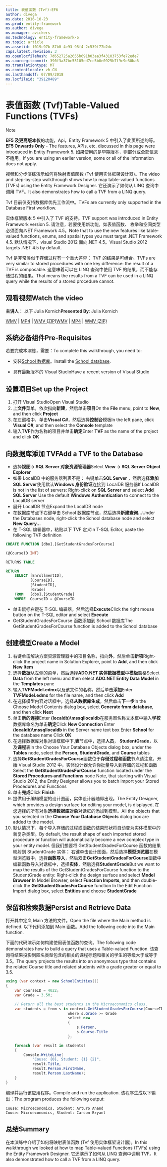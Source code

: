 ```yaml
---
title: 表值函数 (Tvf)-EF6
author: divega
ms.date: 2016-10-23
ms.prod: entity-framework
ms.author: divega
ms.manager: avickers
ms.technology: entity-framework-6
ms.topic: article
ms.assetid: f019c97b-87b0-4e93-98f4-2c539f77b2dc
caps.latest.revision: 3
ms.openlocfilehash: 7d652725a2655b691b03aa3f43103753fe72ede7
ms.sourcegitcommit: 390f3a37bc55105ed7cc5b0e0925b7f9c9e80ba6
ms.translationtype: MT
ms.contentlocale: zh-CN
ms.lasthandoff: 07/09/2018
ms.locfileid: "39120489"
---
```

# <a name="table-valued-functions-tvfs"></a><span data-ttu-id="a1a65-102">表值函数 (Tvf)</span><span class="sxs-lookup"><span data-stu-id="a1a65-102">Table-Valued Functions (TVFs)</span></span>
> [!NOTE]
> <span data-ttu-id="a1a65-103">**EF5 及更高版本仅**的功能，Api，Entity Framework 5 中引入了此页所述的等。</span><span class="sxs-lookup"><span data-stu-id="a1a65-103">**EF5 Onwards Only** - The features, APIs, etc. discussed in this page were introduced in Entity Framework 5.</span></span> <span data-ttu-id="a1a65-104">如果使用的是早期版本，则部分或全部信息不适用。</span><span class="sxs-lookup"><span data-stu-id="a1a65-104">If you are using an earlier version, some or all of the information does not apply.</span></span>

<span data-ttu-id="a1a65-105">视频和分步演练演示如何将映射表值函数 (Tvf 使用实体框架设计器)。</span><span class="sxs-lookup"><span data-stu-id="a1a65-105">The video and step-by-step walkthrough shows how to map table-valued functions (TVFs) using the Entity Framework Designer.</span></span> <span data-ttu-id="a1a65-106">它还演示了如何从 LINQ 查询中调用 TVF。</span><span class="sxs-lookup"><span data-stu-id="a1a65-106">It also demonstrates how to call a TVF from a LINQ query.</span></span>

<span data-ttu-id="a1a65-107">Tvf 目前仅支持数据库优先工作流中。</span><span class="sxs-lookup"><span data-stu-id="a1a65-107">TVFs are currently only supported in the Database First workflow.</span></span>

<span data-ttu-id="a1a65-108">实体框架版本 5 中引入了 TVF 的支持。</span><span class="sxs-lookup"><span data-stu-id="a1a65-108">TVF support was introduced in Entity Framework version 5.</span></span> <span data-ttu-id="a1a65-109">请注意，若要使用新功能，如表值函数、 枚举和空间类型必须面向.NET Framework 4.5。</span><span class="sxs-lookup"><span data-stu-id="a1a65-109">Note that to use the new features like table-valued functions, enums, and spatial types you must target .NET Framework 4.5.</span></span> <span data-ttu-id="a1a65-110">默认情况下，visual Studio 2012 面向.NET 4.5。</span><span class="sxs-lookup"><span data-stu-id="a1a65-110">Visual Studio 2012 targets .NET 4.5 by default.</span></span>

<span data-ttu-id="a1a65-111">Tvf 是非常类似于存储过程有一个重大差异： TVF 的结果是可组合。</span><span class="sxs-lookup"><span data-stu-id="a1a65-111">TVFs are very similar to stored procedures with one key difference: the result of a TVF is composable.</span></span> <span data-ttu-id="a1a65-112">这意味着可以在 LINQ 查询中使用 TVF 的结果，而不能存储过程的结果。</span><span class="sxs-lookup"><span data-stu-id="a1a65-112">That means the results from a TVF can be used in a LINQ query while the results of a stored procedure cannot.</span></span>

## <a name="watch-the-video"></a><span data-ttu-id="a1a65-113">观看视频</span><span class="sxs-lookup"><span data-stu-id="a1a65-113">Watch the video</span></span>

<span data-ttu-id="a1a65-114">**主讲人**： 以下 Julia Kornich</span><span class="sxs-lookup"><span data-stu-id="a1a65-114">**Presented By**: Julia Kornich</span></span>

<span data-ttu-id="a1a65-115">[WMV](http://download.microsoft.com/download/6/0/A/60A6E474-5EF3-4E1E-B9EA-F51D2DDB446A/HDI-ITPro-MSDN-winvideo-tvf.wmv) | [MP4](http://download.microsoft.com/download/6/0/A/60A6E474-5EF3-4E1E-B9EA-F51D2DDB446A/HDI-ITPro-MSDN-mp4video-tvf.m4v) | [WMV (ZIP)](http://download.microsoft.com/download/6/0/A/60A6E474-5EF3-4E1E-B9EA-F51D2DDB446A/HDI-ITPro-MSDN-winvideo-tvf.zip)</span><span class="sxs-lookup"><span data-stu-id="a1a65-115">[WMV](http://download.microsoft.com/download/6/0/A/60A6E474-5EF3-4E1E-B9EA-F51D2DDB446A/HDI-ITPro-MSDN-winvideo-tvf.wmv) | [MP4](http://download.microsoft.com/download/6/0/A/60A6E474-5EF3-4E1E-B9EA-F51D2DDB446A/HDI-ITPro-MSDN-mp4video-tvf.m4v) | [WMV (ZIP)](http://download.microsoft.com/download/6/0/A/60A6E474-5EF3-4E1E-B9EA-F51D2DDB446A/HDI-ITPro-MSDN-winvideo-tvf.zip)</span></span>

## <a name="pre-requisites"></a><span data-ttu-id="a1a65-116">系统必备组件</span><span class="sxs-lookup"><span data-stu-id="a1a65-116">Pre-Requisites</span></span>

<span data-ttu-id="a1a65-117">若要完成本演练，需要：</span><span class="sxs-lookup"><span data-stu-id="a1a65-117">To complete this walkthrough, you need to:</span></span>

- <span data-ttu-id="a1a65-118">安装[School 数据库](~/ef6/resources/school-database.md)。</span><span class="sxs-lookup"><span data-stu-id="a1a65-118">Install the [School database](~/ef6/resources/school-database.md).</span></span>

- <span data-ttu-id="a1a65-119">具有最新版本的 Visual Studio</span><span class="sxs-lookup"><span data-stu-id="a1a65-119">Have a recent version of Visual Studio</span></span>

## <a name="set-up-the-project"></a><span data-ttu-id="a1a65-120">设置项目</span><span class="sxs-lookup"><span data-stu-id="a1a65-120">Set up the Project</span></span>

1.  <span data-ttu-id="a1a65-121">打开 Visual Studio</span><span class="sxs-lookup"><span data-stu-id="a1a65-121">Open Visual Studio</span></span>
2.  <span data-ttu-id="a1a65-122">上**文件**菜单，依次指向**新建**，然后单击**项目**</span><span class="sxs-lookup"><span data-stu-id="a1a65-122">On the **File** menu, point to **New**, and then click **Project**</span></span>
3.  <span data-ttu-id="a1a65-123">在左窗格中，单击**Visual C\#**，然后选择**控制台**模板</span><span class="sxs-lookup"><span data-stu-id="a1a65-123">In the left pane, click **Visual C\#**, and then select the **Console** template</span></span>
4.  <span data-ttu-id="a1a65-124">输入**TVF**作为名称的项目并单击**确定**</span><span class="sxs-lookup"><span data-stu-id="a1a65-124">Enter **TVF** as the name of the project and click **OK**</span></span>

## <a name="add-a-tvf-to-the-database"></a><span data-ttu-id="a1a65-125">向数据库添加 TVF</span><span class="sxs-lookup"><span data-stu-id="a1a65-125">Add a TVF to the Database</span></span>

-   <span data-ttu-id="a1a65-126">选择**视图-&gt; SQL Server 对象资源管理器**</span><span class="sxs-lookup"><span data-stu-id="a1a65-126">Select **View -&gt; SQL Server Object Explorer**</span></span>
-   <span data-ttu-id="a1a65-127">如果 LocalDB 中的服务器列表不是： 右键单击**SQL Server** ，然后选择**添加 SQL Server**使用默认**Windows 身份验证**连接到 LocalDB 服务器</span><span class="sxs-lookup"><span data-stu-id="a1a65-127">If LocalDB is not in the list of servers: Right-click on **SQL Server** and select **Add SQL Server** Use the default **Windows Authentication** to connect to the LocalDB server</span></span>
-   <span data-ttu-id="a1a65-128">展开 LocalDB 节点</span><span class="sxs-lookup"><span data-stu-id="a1a65-128">Expand the LocalDB node</span></span>
-   <span data-ttu-id="a1a65-129">在数据库节点下右键单击 School 数据库节点，然后选择**新建查询...**</span><span class="sxs-lookup"><span data-stu-id="a1a65-129">Under the Databases node, right-click the School database node and select **New Query…**</span></span>
-   <span data-ttu-id="a1a65-130">在 T-SQL 编辑器中，粘贴以下 TVF 定义</span><span class="sxs-lookup"><span data-stu-id="a1a65-130">In T-SQL Editor, paste the following TVF definition</span></span>

``` SQL
CREATE FUNCTION [dbo].[GetStudentGradesForCourse]

(@CourseID INT)

RETURNS TABLE

RETURN
    SELECT [EnrollmentID],
           [CourseID],
           [StudentID],
           [Grade]
    FROM   [dbo].[StudentGrade]
    WHERE  CourseID = @CourseID
```

-   <span data-ttu-id="a1a65-131">单击鼠标右键在 T-SQL 编辑器，然后选择**Execute**</span><span class="sxs-lookup"><span data-stu-id="a1a65-131">Click the right mouse button on the T-SQL editor and select **Execute**</span></span>
-   <span data-ttu-id="a1a65-132">GetStudentGradesForCourse 函数添加到 School 数据库</span><span class="sxs-lookup"><span data-stu-id="a1a65-132">The GetStudentGradesForCourse function is added to the School database</span></span>

 

## <a name="create-a-model"></a><span data-ttu-id="a1a65-133">创建模型</span><span class="sxs-lookup"><span data-stu-id="a1a65-133">Create a Model</span></span>

1.  <span data-ttu-id="a1a65-134">右键单击解决方案资源管理器中的项目名称，指向**外**，然后单击**新项**</span><span class="sxs-lookup"><span data-stu-id="a1a65-134">Right-click the project name in Solution Explorer, point to **Add**, and then click **New Item**</span></span>
2.  <span data-ttu-id="a1a65-135">选择**数据**从左侧的菜单，然后选择**ADO.NET 实体数据模型**中**模板**窗格</span><span class="sxs-lookup"><span data-stu-id="a1a65-135">Select **Data** from the left menu and then select **ADO.NET Entity Data Model** in the **Templates** pane</span></span>
3.  <span data-ttu-id="a1a65-136">输入**TVFModel.edmx**以及该文件的名称，然后单击**添加**</span><span class="sxs-lookup"><span data-stu-id="a1a65-136">Enter **TVFModel.edmx** for the file name, and then click **Add**</span></span>
4.  <span data-ttu-id="a1a65-137">在选择模型内容对话框中，选择**从数据库生成**，然后单击**下一步**</span><span class="sxs-lookup"><span data-stu-id="a1a65-137">In the Choose Model Contents dialog box, select **Generate from database**, and then click **Next**</span></span>
5.  <span data-ttu-id="a1a65-138">单击**新的连接**Enter **(localdb)\\mssqllocaldb**在服务器名称文本框中输入**学校**数据库命名为单击**确定**</span><span class="sxs-lookup"><span data-stu-id="a1a65-138">Click **New Connection** Enter **(localdb)\\mssqllocaldb** in the Server name text box Enter **School** for the database name Click **OK**</span></span>
6.  <span data-ttu-id="a1a65-139">在选择数据库对象对话框框中下,**表**节点中，选择**人员**， **StudentGrade**，以及**课程**表</span><span class="sxs-lookup"><span data-stu-id="a1a65-139">In the Choose Your Database Objects dialog box, under the **Tables** node, select the **Person**, **StudentGrade**, and **Course** tables</span></span>
7.  <span data-ttu-id="a1a65-140">选择**GetStudentGradesForCourse**函数位于**存储过程和函数**节点请注意，开始 Visual Studio 2012 中，实体设计器允许你批量导入到存储的过程和函数</span><span class="sxs-lookup"><span data-stu-id="a1a65-140">Select the **GetStudentGradesForCourse** function located under the **Stored Procedures and Functions** node Note, that starting with Visual Studio 2012, the Entity Designer allows you to batch import your Stored Procedures and Functions</span></span>
8.  <span data-ttu-id="a1a65-141">单击**完成**</span><span class="sxs-lookup"><span data-stu-id="a1a65-141">Click **Finish**</span></span>
9.  <span data-ttu-id="a1a65-142">提供用于编辑模型的设计图面，实体设计器随即出现。</span><span class="sxs-lookup"><span data-stu-id="a1a65-142">The Entity Designer, which provides a design surface for editing your model, is displayed.</span></span> <span data-ttu-id="a1a65-143">在您选择的所有对象**选择数据库对象**对话框的添加到模型。</span><span class="sxs-lookup"><span data-stu-id="a1a65-143">All the objects that you selected in the **Choose Your Database Objects** dialog box are added to the model.</span></span>
10. <span data-ttu-id="a1a65-144">默认情况下，每个导入存储的过程或函数的结果形状将自动变为实体模型中的新复杂类型。</span><span class="sxs-lookup"><span data-stu-id="a1a65-144">By default, the result shape of each imported stored procedure or function will automatically become a new complex type in your entity model.</span></span> <span data-ttu-id="a1a65-145">但我们想要将 GetStudentGradesForCourse 函数的结果映射到 StudentGrade 实体： 右键单击设计图面，然后选择**模型浏览器**在模型浏览器中，选择**函数导入**，然后双击**GetStudentGradesForCourse**函数中编辑函数导入对话框中，选择**实体**，然后选择**StudentGrade**</span><span class="sxs-lookup"><span data-stu-id="a1a65-145">But we want to map the results of the GetStudentGradesForCourse function to the StudentGrade entity: Right-click the design surface and select **Model Browser** In Model Browser, select **Function Imports**, and then double-click the **GetStudentGradesForCourse** function In the Edit Function Import dialog box, select **Entities** and choose **StudentGrade**</span></span>

## <a name="persist-and-retrieve-data"></a><span data-ttu-id="a1a65-146">保留和检索数据</span><span class="sxs-lookup"><span data-stu-id="a1a65-146">Persist and Retrieve Data</span></span>

<span data-ttu-id="a1a65-147">打开其中定义 Main 方法的文件。</span><span class="sxs-lookup"><span data-stu-id="a1a65-147">Open the file where the Main method is defined.</span></span> <span data-ttu-id="a1a65-148">以下代码添加到 Main 函数。</span><span class="sxs-lookup"><span data-stu-id="a1a65-148">Add the following code into the Main function.</span></span>

<span data-ttu-id="a1a65-149">下面的代码演示如何构建使用表值函数的查询。</span><span class="sxs-lookup"><span data-stu-id="a1a65-149">The following code demonstrates how to build a query that uses a Table-valued Function.</span></span> <span data-ttu-id="a1a65-150">该查询将结果投影到匿名类型包含的相关的课程标题和相关的学生的等级大于或等于 3.5。</span><span class="sxs-lookup"><span data-stu-id="a1a65-150">The query projects the results into an anonymous type that contains the related Course title and related students with a grade greater or equal to 3.5.</span></span>

``` csharp
using (var context = new SchoolEntities())
{
    var CourseID = 4022;
    var Grade = 3.5M;

    // Return all the best students in the Microeconomics class.
    var students = from s in context.GetStudentGradesForCourse(CourseID)
                            where s.Grade >= Grade
                            select new
                            {
                                s.Person,
                                s.Course.Title
                            };

    foreach (var result in students)
    {
        Console.WriteLine(
            "Couse: {0}, Student: {1} {2}",
            result.Title,  
            result.Person.FirstName,  
            result.Person.LastName);
    }
}
```

<span data-ttu-id="a1a65-151">编译并运行该应用程序。</span><span class="sxs-lookup"><span data-stu-id="a1a65-151">Compile and run the application.</span></span> <span data-ttu-id="a1a65-152">该程序生成以下输出：</span><span class="sxs-lookup"><span data-stu-id="a1a65-152">The program produces the following output:</span></span>

```
Couse: Microeconomics, Student: Arturo Anand
Couse: Microeconomics, Student: Carson Bryant
```

## <a name="summary"></a><span data-ttu-id="a1a65-153">总结</span><span class="sxs-lookup"><span data-stu-id="a1a65-153">Summary</span></span>

<span data-ttu-id="a1a65-154">在本演练中介绍了如何将映射表值函数 (Tvf 使用实体框架设计器)。</span><span class="sxs-lookup"><span data-stu-id="a1a65-154">In this walkthrough we looked at how to map Table-valued Functions (TVFs) using the Entity Framework Designer.</span></span> <span data-ttu-id="a1a65-155">它还演示了如何从 LINQ 查询中调用 TVF。</span><span class="sxs-lookup"><span data-stu-id="a1a65-155">It also demonstrated how to call a TVF from a LINQ query.</span></span>
